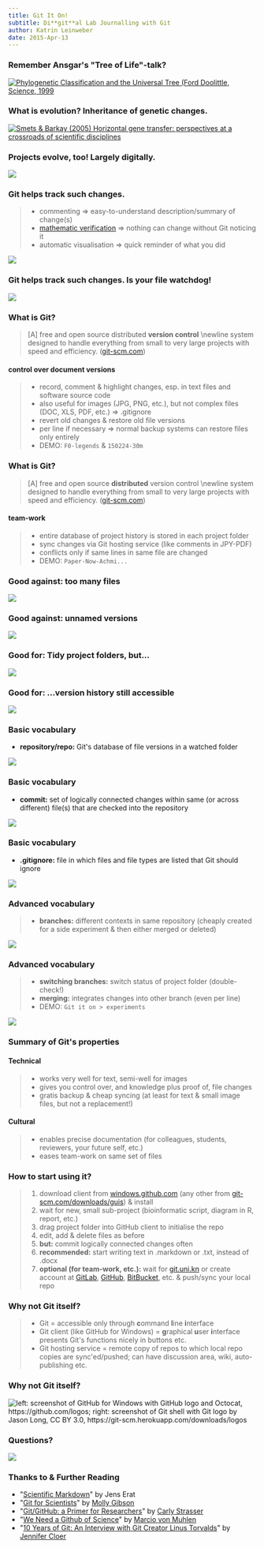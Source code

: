 ```yaml
---
title: Git It On!
subtitle: Di**git**al Lab Journalling with Git
author: Katrin Leinweber
date: 2015-Apr-13
---
```


### Remember Ansgar's "Tree of Life"-talk?

[![](images/doolittle-tree.jpg "Phylogenetic Classification and the Universal Tree (Ford Doolittle, Science, 1999")](http://www.sciencemag.org/content/284/5423/2124.full)

### What is evolution? Inheritance of genetic changes.

[![](images/Horizontal-gene-transfer-ori.jpg "Smets & Barkay (2005) Horizontal gene transfer: perspectives at a crossroads of scientific disciplines")](http://www.nature.com/nrmicro/journal/v3/n9/fig_tab/nrmicro1253_F1.html)

### Projects evolve, too! Largely digitally.

![](images/Horizontal-info-transfer.png)

### Git helps track such changes.

> - commenting => easy-to-understand description/summary of change(s)
> - [mathematic verification](http://git-scm.com/book/en/v2/Getting-Started-Git-Basics#Git-Has-Integrity) => nothing can change without Git noticing it
> - automatic visualisation => quick reminder of what you did

![](images/Git-helps.png)

### Git helps track such changes. Is your file watchdog!

![](images/watchdog.png)

### What is Git?

> [A] free and open source distributed **version control** \newline system designed to handle everything from small to very large projects with speed and efficiency. ([git-scm.com](http://git-scm.com/))

#### control over document versions

> - record, comment & highlight changes, esp. in text files and software source code
> - also useful for images (JPG, PNG, etc.), but not complex files (DOC, XLS, PDF, etc.) => .gitignore
> - revert old changes & restore old file versions
> - per line if necessary => normal backup systems can restore files only entirely
> - DEMO: `F0-legends` & `150224-30m`

### What is Git?

> [A] free and open source **distributed** version control \newline system designed to handle everything from small to very large projects with speed and efficiency. ([git-scm.com](http://git-scm.com/))

#### team-work

> - entire database of project history is stored in each project folder
> - sync changes via Git hosting service (like comments in JPY-PDF)
> - conflicts only if same lines in same file are changed
> - DEMO: `Paper-Now-Achmi...`

### Good against: too many files

![](images/versions-win-explorer.png)

### Good against: unnamed versions

![](images/versions-crashplan.png)

### Good for: Tidy project folders, but...

![](images/files-in-explorer.png)

### Good for: ...version history still accessible

![](images/file-changes-in-GitHub.png)

### Basic vocabulary

- **repository/repo:** Git's database of file versions in a watched folder

![](images/repo-folder.png)

### Basic vocabulary

- **commit:** set of logically connected changes within same (or across different) file(s) that are checked into the repository

![](images/logical-commit-across-files.png)

### Basic vocabulary

- **.gitignore:** file in which files and file types are listed that Git should ignore

![](images/unignore-files.png)

### Advanced vocabulary

> - **branches:** different contexts in same repository (cheaply created for a side experiment & then either merged or deleted)

![](images/Horizontal-info-transfer.png)

### Advanced vocabulary

> - **switching branches:** switch status of project folder (double-check!)
> - **merging:** integrates changes into other branch (even per line)
> - DEMO: `Git it on > experiments`

![](images/git-branching.png)

### Summary of Git's properties

#### Technical

> - works very well for text, semi-well for images
> - gives you control over, and knowledge plus proof of, file changes
> - gratis backup & cheap syncing (at least for text & small image files, but not a replacement!)

#### Cultural

> - enables precise documentation (for colleagues, students, reviewers, your future self, etc.)
> - eases team-work on same set of files

### How to start using it?

> 1. download client from [windows.github.com](https://windows.github.com/) (any other from [git-scm.com/downloads/guis](http://git-scm.com/download/gui/win)) & install
> 1. wait for new, small sub-project (bioinformatic script, diagram in R, report, etc.)
> 1. drag project folder into GitHub client to initialise the repo
> 1. edit, add & delete files as before
> 1. **but:** commit logically connected changes often
> 1. **recommended:** start writing text in .markdown or .txt, instead of .docx
> 1. **optional (for team-work, etc.):** wait for [git.uni.kn](https://git.uni-konstanz.de/users/sign_in) or create account at [GitLab](https://gitlab.com/users/sign_in), [GitHub](https://github.com/join), [BitBucket](https://bitbucket.org/account/signup/), etc. & push/sync your local repo

### Why not Git itself?

> - Git = accessible only through **c**ommand **l**ine **i**nterface
> - Git client (like GitHub for Windows) = **g**raphical **u**ser **i**nterface presents Git's functions nicely in buttons etc.
> - Git hosting service = remote copy of repos to which local repo copies are sync'ed/pushed; can have discussion area, wiki, auto-publishing etc.

### Why not Git itself?

![](images/Git-client-vs-shell.png "left: screenshot of GitHub for Windows with GitHub logo and Octocat, https://github.com/logos; right: screenshot of Git shell with Git logo by Jason Long, CC BY 3.0, https://git-scm.herokuapp.com/downloads/logos")

### Questions?

![](images/keep-calm-and-git-it-on.png)

### Thanks to & Further Reading

- "[Scientific Markdown](https://github.com/JensErat/scientific-markdown)" by Jens Erat
- "[Git for Scientists](https://mollygibson.github.io/2014-08-11-wustl/lessons/git-notebook/git-for-scientists.slides.html)" by [Molly Gibson](https://github.com/mollygibson)
- "[Git/GitHub: a Primer for Researchers](http://datapub.cdlib.org/2014/05/05/github-a-primer-for-researchers/)" by [Carly Strasser](http://carlystrasser.net/)
- "[We Need a Github of Science](http://marciovm.com/i-want-a-github-of-science/)" by [Marcio von Muhlen](https://twitter.com/marciovm)
- "[10 Years of Git: An Interview with Git Creator Linus Torvalds](https://www.linux.com/news/featured-blogs/185-jennifer-cloer/821541-10-years-of-git-an-interview-with-git-creator-linus-torvalds/)" by [Jennifer Cloer](https://twitter.com/JenniferCloer)
